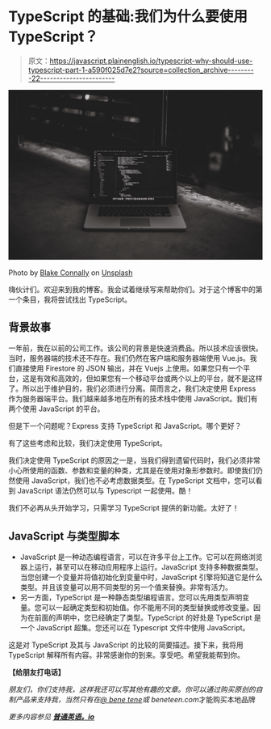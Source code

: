 # TypeScript 的基础:我们为什么要使用 TypeScript？

> 原文：<https://javascript.plainenglish.io/typescript-why-should-use-typescript-part-1-a590f025d7e2?source=collection_archive---------22----------------------->

![](img/98be0fa392647cc61a1786c9a63c35f4.png)

Photo by [Blake Connally](https://unsplash.com/@blakeconnally?utm_source=medium&utm_medium=referral) on [Unsplash](https://unsplash.com?utm_source=medium&utm_medium=referral)

嗨伙计们。欢迎来到我的博客。我会试着继续写来帮助你们。对于这个博客中的第一个条目，我将尝试找出 TypeScript。

## 背景故事

一年前，我在以前的公司工作。该公司的背景是快速消费品。所以技术应该很快。当时，服务器端的技术还不存在。我们仍然在客户端和服务器端使用 Vue.js。我们直接使用 Firestore 的 JSON 输出，并在 Vuejs 上使用。如果您只有一个平台，这是有效和高效的，但如果您有一个移动平台或两个以上的平台，就不是这样了。所以出于维护目的，我们必须进行分离。简而言之，我们决定使用 Express 作为服务器端平台。我们越来越多地在所有的技术栈中使用 JavaScript。我们有两个使用 JavaScript 的平台。

但是下一个问题呢？Express 支持 TypeScript 和 JavaScript。哪个更好？

有了这些考虑和比较，我们决定使用 TypeScript。

我们决定使用 TypeScript 的原因之一是，当我们得到遗留代码时，我们必须非常小心所使用的函数、参数和变量的种类，尤其是在使用对象形参数时。即使我们仍然使用 JavaScript，我们也不必考虑数据类型。在 TypeScript 文档中，您可以看到 JavaScript 语法仍然可以与 Typescript 一起使用。酷！

我们不必再从头开始学习，只需学习 TypeScript 提供的新功能。太好了！

## JavaScript 与类型脚本

*   JavaScript 是一种动态编程语言，可以在许多平台上工作。它可以在网络浏览器上运行，甚至可以在移动应用程序上运行。JavaScript 支持多种数据类型。当您创建一个变量并将值初始化到变量中时，JavaScript 引擎将知道它是什么类型。并且该变量可以用不同类型的另一个值来替换。非常有活力。
*   另一方面，TypeScript 是一种静态类型编程语言。您可以先用类型声明变量。您可以一起确定类型和初始值。你不能用不同的类型替换或修改变量。因为在前面的声明中，您已经确定了类型。TypeScript 的好处是 TypeScript 是一个 JavaScript 超集。您还可以在 Typescript 文件中使用 JavaScript。

这是对 TypeScript 及其与 JavaScript 的比较的简要描述。接下来，我将用 TypeScript 解释所有内容。非常感谢你的到来。享受吧。希望我能帮到你。

**【给朋友打电话】**

*朋友们，你们支持我，这样我还可以写其他有趣的文章。你可以通过购买原创的自制产品来支持我，当然只有在*[*@ bene tene*](http://twitter.com/beneteen)*或 beneteen.com*才能购买本地品牌

*更多内容参见* [***普通英语。io***](http://plainenglish.io/)